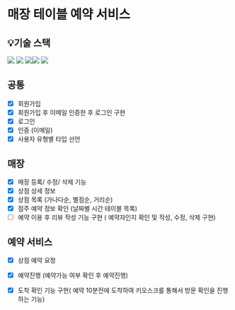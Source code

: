 # 매장 테이블 예약 서비스

## 💡기술 스택
<img src="https://img.shields.io/badge/Java-007396?style=flat-square&logo=Java&logoColor=white"/></a> <img src="https://img.shields.io/badge/SpringBoot-6DB33F?style=flat-square&logo=SpringBoot&logoColor=white"/></a> <img src ="https://img.shields.io/badge/MariaDB-003545?style=flat-square&logo=mariadb&logoColor=white"/></a><img src="https://img.shields.io/badge/-Swagger-%23Clojure?style=flat-square&logo=swagger&logoColor=white"/></a>
  <img src="https://img.shields.io/badge/Postman-FF6C37?style=flat-square&logo=Postman&logoColor=white"/></a>

## 공통
- [x] 회원가입 
- [x] 회원가입 후 이메일 인증한 후 로그인 구현
- [x] 로그인
- [x] 인증 (이메일)
- [x] 사용자 유형별 타입 선언  

## 매장
- [x] 매장 등록/ 수정/ 삭제 기능
- [x] 상점 상세 정보
- [x] 상점 목록 (가나다순, 별점순, 거리순)
- [x] 점주 예약 정보 확인 (날짜별 시간 테이블 목록)
- [ ] 예약 이용 후 리뷰 작성 기능 구현 ( 예약자인지 확인 및 작성, 수정, 삭제 구현)

## 예약 서비스
- [x] 상점 예약 요청 
- [x] 예약진행 (예약가능 여부 확인 후 예약진행)
- [x] 도착 확인 기능 구현( 예약 10분전에 도착하여 키오스크를 통해서 방문 확인을 진행하는 기능)


